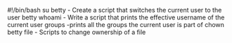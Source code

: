 #!/bin/bash
su betty - Create a script that switches the current user to the user betty
whoami - Write a script that prints the effective username of the current user
groups -prints all the groups the current user is part of
chown betty file - Scripts to change ownership of a file
